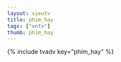 ```yaml
--- 
layout: sieutv
title: phim_hay
tags: ["vntv"]
thumb: phim_hay
---
```

{% include tvadv key="phim_hay" %}
